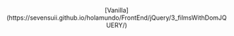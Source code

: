 <p align='center'>
  [Vanilla](https://sevensuii.github.io/holamundo/FrontEnd/jQuery/3_filmsWithDomJQUERY/)
</p>
